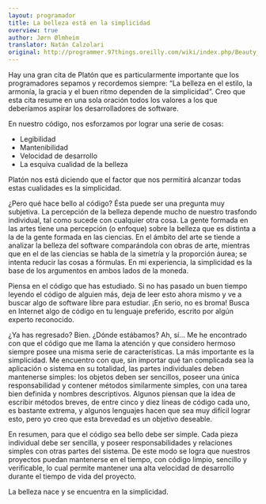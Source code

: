 ```yaml
---
layout: programador
title: La belleza está en la simplicidad
overview: true
author: Jørn Ølmheim
translator: Natán Calzolari
original: http://programmer.97things.oreilly.com/wiki/index.php/Beauty_Is_in_Simplicity
---
```


Hay una gran cita de Platón que es particularmente importante que los
programadores sepamos y recordemos siempre: “La belleza en el estilo, la
armonía, la gracia y el buen ritmo dependen de la simplicidad”. Creo que
esta cita resume en una sola oración todos los valores a los que
deberíamos aspirar los desarrolladores de software.

En nuestro código, nos esforzamos por lograr una serie de cosas:

* Legibilidad
* Mantenibilidad
* Velocidad de desarrollo
* La esquiva cualidad de la belleza

Platón nos está diciendo que el factor que nos permitirá alcanzar todas
estas cualidades es la simplicidad.

¿Pero qué hace bello al código? Ésta puede ser una pregunta muy
subjetiva. La percepción de la belleza depende mucho de nuestro
trasfondo individual, tal como sucede con cualquier otra cosa. La gente
formada en las artes tiene una percepción (o enfoque) sobre la belleza
que es distinta a la de la gente formada en las ciencias. En el ámbito
del arte se tiende a analizar la belleza del software comparándola con
obras de arte, mientras que en el de las ciencias se habla de la
simetría y la proporción áurea; se intenta reducir las cosas a fórmulas.
En mi experiencia, la simplicidad es la base de los argumentos en ambos
lados de la moneda.

Piensa en el código que has estudiado. Si no has pasado un buen tiempo
leyendo el código de alguien más, deja de leer esto ahora mismo y ve a
buscar algo de software libre para estudiar. ¡En serio, no es broma!
Busca en Internet algo de código en tu lenguaje preferido, escrito por
algún experto reconocido.

¿Ya has regresado? Bien. ¿Dónde estábamos? Ah, sí… Me he encontrado con
que el código que me llama la atención y que considero hermoso siempre
posee una misma serie de características. La más importante es la
simplicidad. Me encuentro con que, sin importar qué tan complicada sea
la aplicación o sistema en su totalidad, las partes individuales deben
mantenerse simples: los objetos deben ser sencillos, poseer una única
responsabilidad y contener métodos similarmente simples, con una tarea
bien definida y nombres descriptivos. Algunos piensan que la idea de
escribir métodos breves, de entre cinco y diez líneas de código cada
uno, es bastante extrema, y algunos lenguajes hacen que sea muy difícil
lograr esto, pero yo creo que esta brevedad es un objetivo deseable.

En resumen, para que el código sea bello debe ser simple. Cada pieza
individual debe ser sencilla, y poseer responsabilidades y relaciones
simples con otras partes del sistema. De este modo se logra que nuestros
proyectos puedan mantenerse en el tiempo, con código limpio, sencillo y
verificable, lo cual permite mantener una alta velocidad de desarrollo
durante el tiempo de vida del proyecto.

La belleza nace y se encuentra en la simplicidad.

